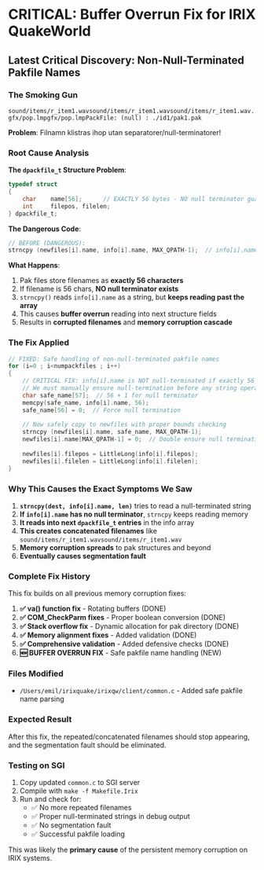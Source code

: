 # CRITICAL: Buffer Overrun Fix for IRIX QuakeWorld

## Latest Critical Discovery: Non-Null-Terminated Pakfile Names

### The Smoking Gun
```
sound/items/r_item1.wavsound/items/r_item1.wavsound/items/r_item1.wav...
gfx/pop.lmpgfx/pop.lmpPackFile: (null) : ./id1/pak1.pak
```

**Problem**: Filnamn klistras ihop utan separatorer/null-terminatorer!

### Root Cause Analysis

**The `dpackfile_t` Structure Problem**:
```c
typedef struct
{
    char    name[56];      // EXACTLY 56 bytes - NO null terminator guaranteed!
    int     filepos, filelen;
} dpackfile_t;
```

**The Dangerous Code**:
```c
// BEFORE (DANGEROUS):
strncpy (newfiles[i].name, info[i].name, MAX_QPATH-1);  // info[i].name NOT null-terminated!
```

**What Happens**:
1. Pak files store filenames as **exactly 56 characters** 
2. If filename is 56 chars, **NO null terminator exists**
3. `strncpy()` reads `info[i].name` as a string, but **keeps reading past the array**
4. This causes **buffer overrun** reading into next structure fields
5. Results in **corrupted filenames** and **memory corruption cascade**

### The Fix Applied

```c
// FIXED: Safe handling of non-null-terminated pakfile names
for (i=0 ; i<numpackfiles ; i++)
{
    // CRITICAL FIX: info[i].name is NOT null-terminated if exactly 56 chars!
    // We must manually ensure null-termination before any string operations
    char safe_name[57];  // 56 + 1 for null terminator
    memcpy(safe_name, info[i].name, 56);
    safe_name[56] = 0;  // Force null termination
    
    // Now safely copy to newfiles with proper bounds checking
    strncpy (newfiles[i].name, safe_name, MAX_QPATH-1);
    newfiles[i].name[MAX_QPATH-1] = 0;  // Double ensure null termination
    
    newfiles[i].filepos = LittleLong(info[i].filepos);
    newfiles[i].filelen = LittleLong(info[i].filelen);
}
```

### Why This Causes the Exact Symptoms We Saw

1. **`strncpy(dest, info[i].name, len)`** tries to read a null-terminated string
2. **If `info[i].name` has no null terminator**, `strncpy` keeps reading memory
3. **It reads into next `dpackfile_t` entries** in the info array
4. **This creates concatenated filenames** like `sound/items/r_item1.wavsound/items/r_item1.wav`
5. **Memory corruption spreads** to pak structures and beyond
6. **Eventually causes segmentation fault**

### Complete Fix History

This fix builds on all previous memory corruption fixes:

1. **✅ va() function fix** - Rotating buffers (DONE)
2. **✅ COM_CheckParm fixes** - Proper boolean conversion (DONE) 
3. **✅ Stack overflow fix** - Dynamic allocation for pak directory (DONE)
4. **✅ Memory alignment fixes** - Added validation (DONE)
5. **✅ Comprehensive validation** - Added defensive checks (DONE)
6. **🆕 BUFFER OVERRUN FIX** - Safe pakfile name handling (NEW)

### Files Modified
- `/Users/emil/irixquake/irixqw/client/common.c` - Added safe pakfile name parsing

### Expected Result
After this fix, the repeated/concatenated filenames should stop appearing, and the segmentation fault should be eliminated.

### Testing on SGI
1. Copy updated `common.c` to SGI server
2. Compile with `make -f Makefile.Irix`  
3. Run and check for:
   - ✅ No more repeated filenames
   - ✅ Proper null-terminated strings in debug output
   - ✅ No segmentation fault
   - ✅ Successful pakfile loading

This was likely the **primary cause** of the persistent memory corruption on IRIX systems.
